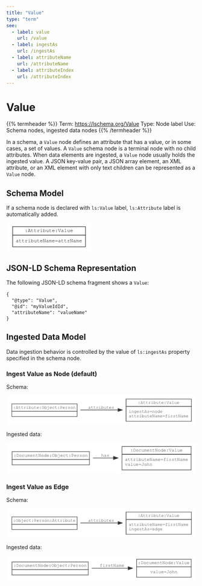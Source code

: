 ```yaml
---
title: "Value"
type: "term"
see:
  - label: value
    url: /value
  - label: ingestAs
    url: /ingestAs
  - label: attributeName
    url: /attributeName
  - label: attributeIndex
    url: /attributeIndex
---
```


# Value

{{% termheader %}}
Term: https://lschema.org/Value
Type: Node label
Use: Schema nodes, ingested data nodes
{{% /termheader %}}

In a schema, a `Value` node defines an attribute that has a value, or
in some cases, a set of values. A `Value` schema node is a terminal
node with no child attributes. When data elements are ingested, a
`Value` node usually holds the ingested value. A JSON key-value pair,
a JSON array element, an XML attribute, or an XML element with only
text children can be represented as a `Value` node.

## Schema Model

If a schema node is declared with `ls:Value` label, `ls:Attribute` label is
automatically added.

![Value node model](value_node_model.png)

## JSON-LD Schema Representation

The following JSON-LD schema fragment shows a `Value`:

```
{
  "@type": "Value",
  "@id": "myValueIdId",
  "attributeName": "valueName"
}
```

## Ingested Data Model

Data ingestion behavior is controlled by the value of `ls:ingestAs`
property specified in the schema node.

### Ingest Value as Node (default)

Schema:

![Value as node schema ](value_as_node_schema.png)

Ingested data:

![Value as node](value_as_node.png)

### Ingest Value as Edge

Schema:

![Value as edge schema](value_as_edge_schema.png)

Ingested data:

![Value as edge](value_as_edge.png)
